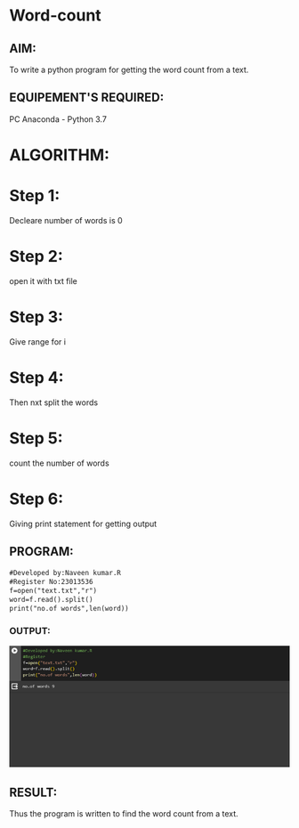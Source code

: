 # Word-count
## AIM:
To write a python program for getting the word count from a text.
## EQUIPEMENT'S REQUIRED: 
PC
Anaconda - Python 3.7

# ALGORITHM:
# Step 1:
Decleare number of words is 0

# Step 2:
open it with txt file

# Step 3:
Give range for i

# Step 4:
Then nxt split the words

# Step 5:
count the number of words

# Step 6:
Giving print statement for getting output



## PROGRAM:
```
#Developed by:Naveen kumar.R
#Register No:23013536
f=open("text.txt","r")
word=f.read().split()
print("no.of words",len(word))
```

### OUTPUT:

![Alt text](image.png)

## RESULT:
Thus the program is written to find the word count from a text.
